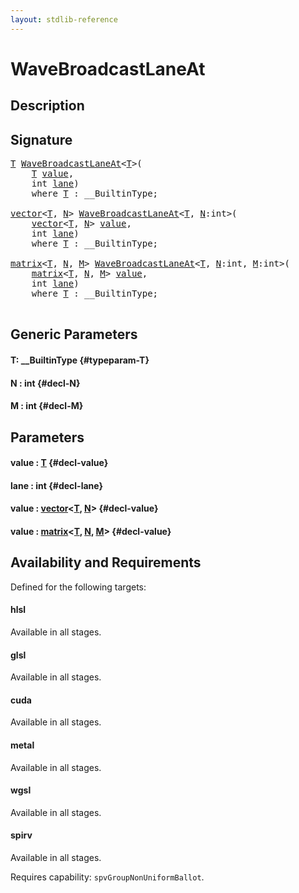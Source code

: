 ```yaml
---
layout: stdlib-reference
---
```


# WaveBroadcastLaneAt

## Description





## Signature 

<pre>
<a href="/stdlib-reference/global-decls/wavebroadcastlaneat-04dh#typeparam-T" class="code_type">T</a> <a href="/stdlib-reference/global-decls/wavebroadcastlaneat-04dh">WaveBroadcastLaneAt</a>&lt;<a href="/stdlib-reference/global-decls/wavebroadcastlaneat-04dh#typeparam-T" class="code_type">T</a>&gt;(
    <a href="/stdlib-reference/global-decls/wavebroadcastlaneat-04dh#typeparam-T" class="code_type">T</a> <a href="/stdlib-reference/global-decls/wavebroadcastlaneat-04dh#decl-value" class="code_param">value</a>,
    <span class="code_keyword">int</span> <a href="/stdlib-reference/global-decls/wavebroadcastlaneat-04dh#decl-lane" class="code_param">lane</a>)
    <span class='code_keyword'>where</span> <a href="/stdlib-reference/global-decls/wavebroadcastlaneat-04dh#typeparam-T" class="code_type">T</a> : __BuiltinType;

<a href="/stdlib-reference/types/vector/index" class="code_type">vector</a>&lt;<a href="/stdlib-reference/global-decls/wavebroadcastlaneat-04dh#typeparam-T" class="code_type">T</a>, <a href="/stdlib-reference/global-decls/wavebroadcastlaneat-04dh#decl-N" class="code_var">N</a>&gt; <a href="/stdlib-reference/global-decls/wavebroadcastlaneat-04dh">WaveBroadcastLaneAt</a>&lt;<a href="/stdlib-reference/global-decls/wavebroadcastlaneat-04dh#typeparam-T" class="code_type">T</a>, <a href="/stdlib-reference/global-decls/wavebroadcastlaneat-04dh#decl-N" class="code_var">N</a>:<span class="code_keyword">int</span>&gt;(
    <a href="/stdlib-reference/types/vector/index" class="code_type">vector</a>&lt;<a href="/stdlib-reference/global-decls/wavebroadcastlaneat-04dh#typeparam-T" class="code_type">T</a>, <a href="/stdlib-reference/global-decls/wavebroadcastlaneat-04dh#decl-N" class="code_var">N</a>&gt; <a href="/stdlib-reference/global-decls/wavebroadcastlaneat-04dh#decl-value" class="code_param">value</a>,
    <span class="code_keyword">int</span> <a href="/stdlib-reference/global-decls/wavebroadcastlaneat-04dh#decl-lane" class="code_param">lane</a>)
    <span class='code_keyword'>where</span> <a href="/stdlib-reference/global-decls/wavebroadcastlaneat-04dh#typeparam-T" class="code_type">T</a> : __BuiltinType;

<a href="/stdlib-reference/types/matrix/index" class="code_type">matrix</a>&lt;<a href="/stdlib-reference/global-decls/wavebroadcastlaneat-04dh#typeparam-T" class="code_type">T</a>, <a href="/stdlib-reference/global-decls/wavebroadcastlaneat-04dh#decl-N" class="code_var">N</a>, <a href="/stdlib-reference/global-decls/wavebroadcastlaneat-04dh#decl-M" class="code_var">M</a>&gt; <a href="/stdlib-reference/global-decls/wavebroadcastlaneat-04dh">WaveBroadcastLaneAt</a>&lt;<a href="/stdlib-reference/global-decls/wavebroadcastlaneat-04dh#typeparam-T" class="code_type">T</a>, <a href="/stdlib-reference/global-decls/wavebroadcastlaneat-04dh#decl-N" class="code_var">N</a>:<span class="code_keyword">int</span>, <a href="/stdlib-reference/global-decls/wavebroadcastlaneat-04dh#decl-M" class="code_var">M</a>:<span class="code_keyword">int</span>&gt;(
    <a href="/stdlib-reference/types/matrix/index" class="code_type">matrix</a>&lt;<a href="/stdlib-reference/global-decls/wavebroadcastlaneat-04dh#typeparam-T" class="code_type">T</a>, <a href="/stdlib-reference/global-decls/wavebroadcastlaneat-04dh#decl-N" class="code_var">N</a>, <a href="/stdlib-reference/global-decls/wavebroadcastlaneat-04dh#decl-M" class="code_var">M</a>&gt; <a href="/stdlib-reference/global-decls/wavebroadcastlaneat-04dh#decl-value" class="code_param">value</a>,
    <span class="code_keyword">int</span> <a href="/stdlib-reference/global-decls/wavebroadcastlaneat-04dh#decl-lane" class="code_param">lane</a>)
    <span class='code_keyword'>where</span> <a href="/stdlib-reference/global-decls/wavebroadcastlaneat-04dh#typeparam-T" class="code_type">T</a> : __BuiltinType;

</pre>

## Generic Parameters

#### T: \_\_BuiltinType {#typeparam-T}
#### N  : int {#decl-N}
#### M  : int {#decl-M}

## Parameters

#### value  : [T](/stdlib-reference/global-decls/wavebroadcastlaneat-04dh#typeparam-T) {#decl-value}
#### lane  : int {#decl-lane}
#### value  : [vector](/stdlib-reference/types/vector/index)\<[T](/stdlib-reference/types/vector/index#typeparam-T), [N](/stdlib-reference/types/vector/index#decl-N)\> {#decl-value}
#### value  : [matrix](/stdlib-reference/types/matrix/index)\<[T](/stdlib-reference/types/matrix/t-0), [N](/stdlib-reference/types/matrix/index#decl-N), [M](/stdlib-reference/types/matrix/index#decl-M)\> {#decl-value}

## Availability and Requirements

Defined for the following targets:

#### hlsl
Available in all stages.

#### glsl
Available in all stages.

#### cuda
Available in all stages.

#### metal
Available in all stages.

#### wgsl
Available in all stages.

#### spirv
Available in all stages.

Requires capability: `spvGroupNonUniformBallot`.


